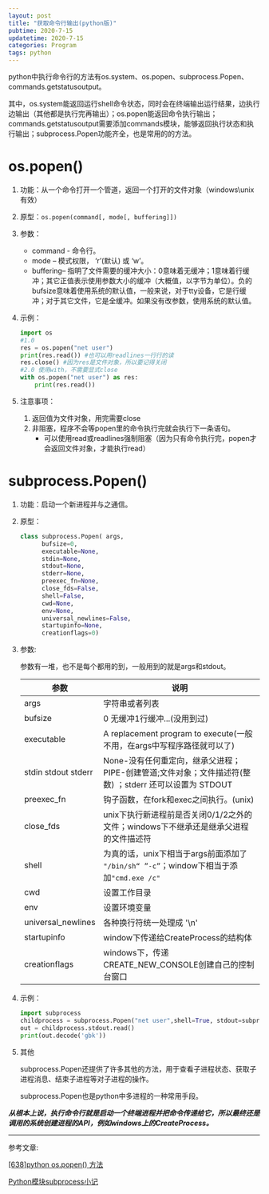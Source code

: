 ```yaml
---
layout: post
title: "获取命令行输出(python版)"
pubtime: 2020-7-15
updatetime: 2020-7-15
categories: Program
tags: python
---
```


python中执行命令行的方法有os.system、os.popen、subprocess.Popen、commands.getstatusoutput。

其中，os.system能返回运行shell命令状态，同时会在终端输出运行结果，边执行边输出（其他都是执行完再输出）；os.popen能返回命令执行输出；commands.getstatusoutput需要添加commands模块，能够返回执行状态和执行输出；subprocess.Popen功能齐全，也是常用的的方法。

# os.popen()

1. 功能：从一个命令打开一个管道，返回一个打开的文件对象（windows\unix有效）

2. 原型：```os.popen(command[, mode[, buffering]])```

3. 参数：

   * command - 命令行。
   * mode – 模式权限， ‘r’(默认) 或 ‘w’。
   * buffering– 指明了文件需要的缓冲大小：0意味着无缓冲；1意味着行缓冲；其它正值表示使用参数大小的缓冲（大概值，以字节为单位）。负的bufsize意味着使用系统的默认值，一般来说，对于tty设备，它是行缓冲；对于其它文件，它是全缓冲。如果没有改参数，使用系统的默认值。

4. 示例：

   ```python
   import os
   #1.0
   res = os.popen("net user")
   print(res.read()) #也可以用readlines一行行的读
   res.close() #因为res是文件对象，所以要记得关闭
   #2.0 使用with，不需要显式close
   with os.popen("net user") as res:
       print(res.read())
   ```

5. 注意事项：

   1. 返回值为文件对象，用完需要close
   2. 非阻塞，程序不会等popen里的命令执行完就会执行下一条语句。
      * 可以使用read或readlines强制阻塞（因为只有命令执行完，popen才会返回文件对象，才能执行read）

# subprocess.Popen()

1. 功能：启动一个新进程并与之通信。

2. 原型：

   ```python
   class subprocess.Popen( args, 
         bufsize=0, 
         executable=None,
         stdin=None,
         stdout=None, 
         stderr=None, 
         preexec_fn=None, 
         close_fds=False, 
         shell=False, 
         cwd=None, 
         env=None, 
         universal_newlines=False, 
         startupinfo=None, 
         creationflags=0)
   ```

3. 参数:

   参数有一堆，也不是每个都用的到，一般用到的就是args和stdout。

   | 参数                | 说明                                                         |
   | ------------------- | ------------------------------------------------------------ |
   | args                | 字符串或者列表                                               |
   | bufsize             | 0 无缓冲1行缓冲...(没用到过)                                 |
   | executable          | A replacement program to execute(一般不用，在args中写程序路径就可以了) |
   | stdin stdout stderr | None-没有任何重定向，继承父进程；PIPE-创建管道;文件对象；文件描述符(整数) ；stderr 还可以设置为 STDOUT |
   | preexec_fn          | 钩子函数，在fork和exec之间执行。(unix)                       |
   | close_fds           | unix下执行新进程前是否关闭0/1/2之外的文件；windows下不继承还是继承父进程的文件描述符 |
   | shell               | 为真的话，unix下相当于args前面添加了 `"/bin/sh“ ”-c”`；window下相当于添加`"cmd.exe /c"` |
   | cwd                 | 设置工作目录                                                 |
   | env                 | 设置环境变量                                                 |
   | universal_newlines  | 各种换行符统一处理成 '\n'                                    |
   | startupinfo         | window下传递给CreateProcess的结构体                          |
   | creationflags       | windows下，传递CREATE_NEW_CONSOLE创建自己的控制台窗口        |

4. 示例：

   ```python
   import subprocess
   childprocess = subprocess.Popen("net user",shell=True, stdout=subprocess.PIPE)
   out = childprocess.stdout.read()
   print(out.decode('gbk'))
   ```

5. 其他

   subprocess.Popen还提供了许多其他的方法，用于查看子进程状态、获取子进程消息、结束子进程等对子进程的操作。

   subprocess.Popen也是python中多进程的一种常用手段。

***从根本上说，执行命令行就是启动一个终端进程并把命令传递给它，所以最终还是调用的系统创建进程的API，例如windows上的CreateProcess。***

***

参考文章:

 [[638]python os.popen() 方法](https://blog.csdn.net/xc_zhou/article/details/96445422)

[Python模块subprocess小记](https://blog.csdn.net/wirelessqa/article/details/7778761)